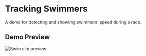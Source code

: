 # Tracking Swimmers

A demo for detecting and showimg swimmers' speed during a race.

## Demo Preview

![Swim clip preview](./final_video.gif)

